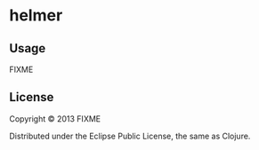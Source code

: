 # helmer



## Usage

FIXME

## License

Copyright © 2013 FIXME

Distributed under the Eclipse Public License, the same as Clojure.
